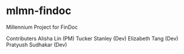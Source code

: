 # mlmn-findoc

Millennium Project for FinDoc

Contributers
Alisha Lin (PM)
Tucker Stanley (Dev)
Elizabeth Tang (Dev)
Pratyush Sudhakar (Dev)
